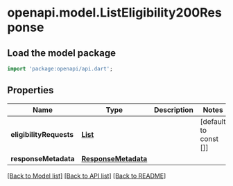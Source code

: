 # openapi.model.ListEligibility200Response

## Load the model package
```dart
import 'package:openapi/api.dart';
```

## Properties
Name | Type | Description | Notes
------------ | ------------- | ------------- | -------------
**eligibilityRequests** | [**List<EligibilityApiResponse>**](EligibilityApiResponse.md) |  | [default to const []]
**responseMetadata** | [**ResponseMetadata**](ResponseMetadata.md) |  | 

[[Back to Model list]](../README.md#documentation-for-models) [[Back to API list]](../README.md#documentation-for-api-endpoints) [[Back to README]](../README.md)


